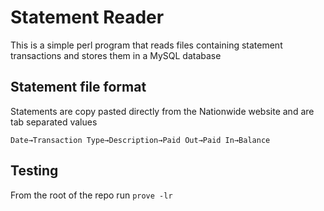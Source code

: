 # Statement Reader

This is a simple perl program that reads files containing statement transactions and stores them in a MySQL database

## Statement file format

Statements are copy pasted directly from the Nationwide website and are tab separated values

`Date→Transaction Type→Description→Paid Out→Paid In→Balance`

## Testing

From the root of the repo run `prove -lr`